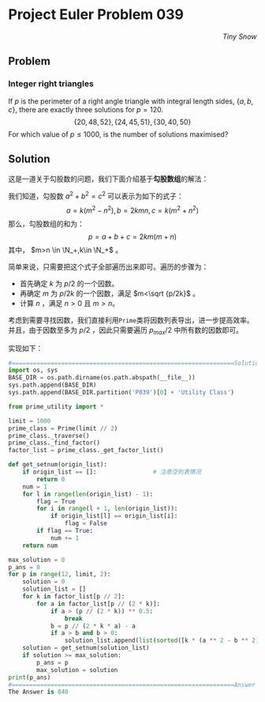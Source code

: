 # Project Euler	Problem 039

<p align="right"><i>Tiny Snow</i></p>



## Problem

### Integer right triangles

If $p$ is the perimeter of a right angle triangle with integral length sides, $\{a,b,c\}$, there are exactly three solutions for $p = 120$.
$$
\{20,48,52\}, \{24,45,51\}, \{30,40,50\}​
$$
For which value of $p ≤ 1000$, is the number of solutions maximised?



## Solution

这是一道关于勾股数的问题，我们下面介绍基于**勾股数组**的解法：

我们知道，勾股数 $a^2 + b^2 = c^2$ 可以表示为如下的式子：
$$
a = k(m^2 - n^2),b=2kmn,c=k(m^2+n^2)
$$
那么，勾股数组的和为：
$$
p =a + b + c = 2km(m+n)
$$
其中， $m>n \in \N_+,k\in \N_+$ 。

简单来说，只需要把这个式子全部遍历出来即可。遍历的步骤为：

- 首先确定 $k$ 为 $p/2$ 的一个因数。
- 再确定 $m$ 为 $p/2k$ 的一个因数，满足 $m<\sqrt {p/2k}$ 。
- 计算 $n$ ，满足 $n>0$ 且 $m>n$。

考虑到需要寻找因数，我们直接利用`Prime`类将因数列表导出，进一步提高效率。并且，由于因数至多为 $p/2$ ，因此只需要遍历 $p_{max}/2$ 中所有数的因数即可。

实现如下：

```python
#===============================================================Solution
import os, sys
BASE_DIR = os.path.dirname(os.path.abspath(__file__))
sys.path.append(BASE_DIR)
sys.path.append(BASE_DIR.partition('P039')[0] + 'Utility Class')

from prime_utility import *

limit = 1000
prime_class = Prime(limit // 2)
prime_class._traverse()
prime_class._find_factor()
factor_list = prime_class._get_factor_list()

def get_setnum(origin_list):
    if origin_list == []:                # 注意空列表情况
        return 0
    num = 1
    for l in range(len(origin_list) - 1):
        flag = True
        for i in range(l + 1, len(origin_list)):
            if origin_list[l] == origin_list[i]:
                flag = False
        if flag == True:
            num += 1
    return num

max_solution = 0
p_ans = 0
for p in range(12, limit, 2):
    solution = 0
    solution_list = []
    for k in factor_list[p // 2]:
        for a in factor_list[p // (2 * k)]:
            if a > (p // (2 * k)) ** 0.5:
                break
            b = p // (2 * k * a) - a
            if a > b and b > 0:
                solution_list.append(list(sorted([k * (a ** 2 - b ** 2), 2 * k * a * b, k * (a ** 2 + b ** 2)])))
    solution = get_setnum(solution_list)
    if solution >= max_solution:
        p_ans = p
        max_solution = solution
print(p_ans)
#===============================================================Answer
The Answer is 840
```

